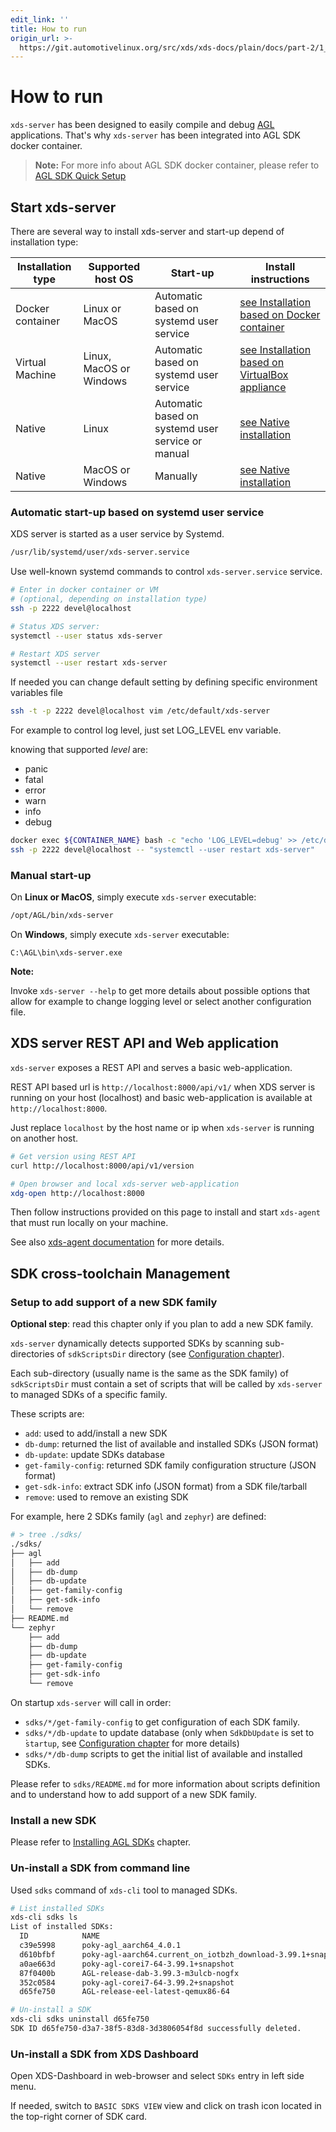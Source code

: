 ```yaml
---
edit_link: ''
title: How to run
origin_url: >-
  https://git.automotivelinux.org/src/xds/xds-docs/plain/docs/part-2/1_xds-server/3_how-to-run.md?h=icefish
---
```


<!-- WARNING: This file is generated by fetch_docs.js using /home/boron/Documents/AGL/docs-webtemplate/site/_data/tocs/devguides/icefish/xds-docs-guides-devguides-book.yml -->

# How to run

`xds-server` has been designed to easily compile and debug
[AGL](https://www.automotivelinux.org/) applications. That's why `xds-server` has
been integrated into AGL SDK docker container.

>**Note:** For more info about AGL SDK docker container, please refer to
[AGL SDK Quick Setup](../../../../../getting_started/reference/getting-started/docker-container-setup.html)

## Start xds-server

There are several way to install xds-server and start-up depend of installation type:

| Installation type | Supported<br> host OS   | Start-up                                          | Install instructions |
|-------------------|-------------------------|---------------------------------------------------|----------------------|
| Docker container  | Linux or MacOS          | Automatic based on systemd user service           | [see Installation based on Docker container](../../part-1/server-part.html#docker-container) |
| Virtual Machine   | Linux, MacOS or Windows | Automatic based on systemd user service           | [see Installation based on VirtualBox appliance](../../part-1/server-part.html#virtualbox-appliance) |
| Native            | Linux                   | Automatic based on systemd user service or manual | [see Native installation](../../part-1/server-part.html#native) |
| Native            | MacOS or Windows        | Manually                                          | [see Native installation](../../part-1/server-part.html#native) |

### Automatic start-up based on systemd user service

XDS server is started as a user service by Systemd.

```bash
/usr/lib/systemd/user/xds-server.service
```

Use well-known systemd commands to control `xds-server.service` service.

```bash
# Enter in docker container or VM
# (optional, depending on installation type)
ssh -p 2222 devel@localhost

# Status XDS server:
systemctl --user status xds-server

# Restart XDS server
systemctl --user restart xds-server
```

If needed you can change default setting by defining specific environment
variables file

```bash
ssh -t -p 2222 devel@localhost vim /etc/default/xds-server
```

For example to control log level, just set LOG_LEVEL env variable.

knowing that supported *level* are:

- panic
- fatal
- error
- warn
- info
- debug

```bash
docker exec ${CONTAINER_NAME} bash -c "echo 'LOG_LEVEL=debug' >> /etc/default/xds-server"
ssh -p 2222 devel@localhost -- "systemctl --user restart xds-server"
```

### Manual start-up

On **Linux or MacOS**, simply execute `xds-server` executable:

```bash
/opt/AGL/bin/xds-server
```

On **Windows**, simply execute `xds-server` executable:

```batch
C:\AGL\bin\xds-server.exe
```

<!-- section-note -->
**Note:**

Invoke `xds-server --help` to get more details about possible options that allow
for example to change logging level or select another configuration file.

<!-- end-section-note -->

## XDS server REST API and Web application

`xds-server` exposes a REST API and serves a basic web-application.

REST API based url is `http://localhost:8000/api/v1/` when XDS server is
running on your host (localhost) and basic web-application is available at
`http://localhost:8000`.

Just replace `localhost` by the host name or ip when `xds-server` is running
on another host.

```bash
# Get version using REST API
curl http://localhost:8000/api/v1/version

# Open browser and local xds-server web-application
xdg-open http://localhost:8000
```

Then follow instructions provided on this page to install and start `xds-agent`
that must run locally on your machine.

See also [xds-agent documentation](../2_xds-agent/0_abstract.html) for more details.

## SDK cross-toolchain Management

### Setup to add support of a new SDK family

<!-- section-note -->
**Optional step**: read this chapter only if you plan to add a new SDK family.
<!-- end-section-note -->

`xds-server` dynamically detects supported SDKs by scanning sub-directories of
`sdkScriptsDir` directory (see [Configuration chapter](2_config.html)).

Each sub-directory (usually name is the same as the SDK family) of `sdkScriptsDir`
must contain a set of scripts that will be called by `xds-server` to managed SDKs
of a specific family.

These scripts are:

- `add`: used to add/install a new SDK
- `db-dump`: returned the list of available and installed SDKs (JSON format)
- `db-update`: update SDKs database
- `get-family-config`: returned SDK family configuration structure (JSON format)
- `get-sdk-info`: extract SDK info (JSON format) from a SDK file/tarball
- `remove`: used to remove an existing SDK

For example, here 2 SDKs family (`agl` and `zephyr`) are defined:

```bash
# > tree ./sdks/
./sdks/
├── agl
│   ├── add
│   ├── db-dump
│   ├── db-update
│   ├── get-family-config
│   ├── get-sdk-info
│   └── remove
├── README.md
└── zephyr
    ├── add
    ├── db-dump
    ├── db-update
    ├── get-family-config
    ├── get-sdk-info
    └── remove
```

On startup `xds-server` will call in order:

- `sdks/*/get-family-config` to get configuration of each SDK family.
- `sdks/*/db-update` to update database (only when `SdkDbUpdate` is set to ̀`startup`,
   see [Configuration chapter](2_config.html) for more details)
- `sdks/*/db-dump` scripts to get the initial list of available and installed SDKs.

Please refer to `sdks/README.md` for more information about scripts definition
and to understand how to add support of a new SDK family.

### Install a new SDK

Please refer to [Installing AGL SDKs](../../part-1/install-sdk.html) chapter.

### Un-install a SDK from command line

Used `sdks` command of `xds-cli` tool to managed SDKs.

```bash
# List installed SDKs
xds-cli sdks ls
List of installed SDKs:
  ID            NAME                                                            STATUS          VERSION         ARCH
  c39e5998      poky-agl_aarch64_4.0.1                                          Installed       4.0.1           aarch64
  d610bfbf      poky-agl-aarch64.current_on_iotbzh_download-3.99.1+snapshot     Installed       3.99.1+snapshot aarch64.current_on_iotbzh_download
  a0ae663d      poky-agl-corei7-64-3.99.1+snapshot                              Installed       3.99.1+snapshot corei7-64
  87f0400b      AGL-release-dab-3.99.3-m3ulcb-nogfx                             Installed       3.99.3          aarch64
  352c0584      poky-agl-corei7-64-3.99.2+snapshot                              Installed       3.99.2+snapshot corei7-64
  d65fe750      AGL-release-eel-latest-qemux86-64                               Installed       4.99.5          corei7-64

# Un-install a SDK
xds-cli sdks uninstall d65fe750
SDK ID d65fe750-d3a7-38f5-83d8-3d3806054f8d successfully deleted.
```

### Un-install a SDK from XDS Dashboard

Open XDS-Dashboard in web-browser and select `SDKs` entry in left side menu.

If needed, switch to `BASIC SDKS VIEW` view and click on trash icon located
in the top-right corner of SDK card.
